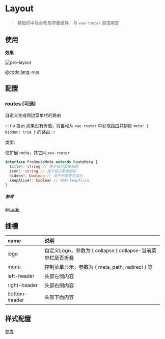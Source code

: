 # Layout

> 基础的中后台布局界面组件，与 `vue-router` 高度绑定

## 使用

**效果**

![pro-layout](/img/pro-layout.jpg)

@[code lang=vue](@/example/src/layout/layout.vue)

## 配置

### routes (可选)

自定义生成侧边菜单栏的路由

::: tip 提示
如果没有传值，将自动从 `vue-router` 中获取路由并排除 `meta: { hidden: true }` 的路由
:::

类型: 

仅扩展 meta，其它同 `vue-router`

```ts
interface ProRouteMeta extends RouteMeta {
  title?: string // 用于显示菜单标题
  icon?: string // 用于显示菜单图标
  hidden?: boolean // 用于判断是否显示
  keepAlive?: boolean // 控制 keepAlive
}
```

##### 参考

@[code](@/example/src/router/index.ts)

## 插槽

| name | 说明 |
| :-- | :-- |
| logo | 自定义Logo，参数为 { collapse } collapse-当前菜单栏是否折叠 |
| menu | 控制菜单显示，参数为 { meta, path, redirect } 等 |
| left-header | 头部左侧内容 |
| right-header | 头部右侧内容 |
| bottom-header | 头部下面内容 |

## 样式配置

[参考](../guide/theme#提供配置的参数)
